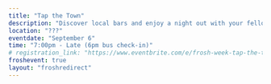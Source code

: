 ```yaml
---
title: "Tap the Town"
description: "Discover local bars and enjoy a night out with your fellow engineers! Bus rides will be provided to and from the venue, with check-in at 6pm. Remember to drink responsibly!"
location: "???"
eventdate: "September 6"
time: "7:00pm - Late (6pm bus check-in)"
# registration_link: "https://www.eventbrite.com/e/frosh-week-tap-the-town-tickets-700568919497"
froshevent: true
layout: "froshredirect"
---
```

